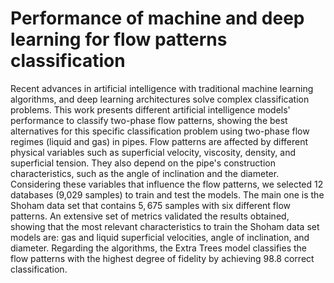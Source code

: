 # Performance of machine and deep learning for flow patterns classification

Recent advances in artificial intelligence with traditional machine learning algorithms, and deep learning architectures solve complex classification problems. This work presents different artificial intelligence models' performance to classify two-phase flow patterns, showing the best alternatives for this specific classification problem using two-phase flow regimes (liquid and gas) in pipes. Flow patterns are affected by different physical variables such as superficial velocity, viscosity, density, and superficial tension. They also depend on the pipe's construction characteristics, such as the angle of inclination and the diameter. Considering these variables that influence the flow patterns, we selected 12 databases (9,029 samples) to train and test the models. The main one is the Shoham data set that contains $5,675$ samples with six different flow patterns. An extensive set of metrics validated the results obtained, showing that the most relevant characteristics to train the Shoham data set models are: gas and liquid superficial velocities, angle of inclination, and diameter. Regarding the algorithms, the Extra Trees model classifies the flow patterns with the highest degree of fidelity by achieving 98.8 correct classification.

